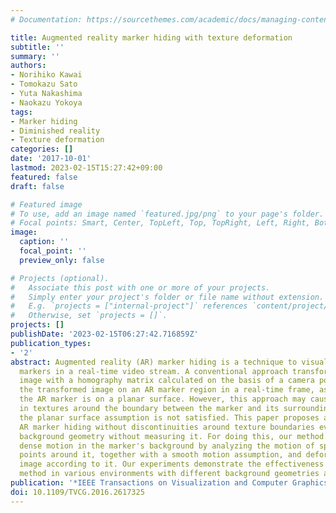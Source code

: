 ```yaml
---
# Documentation: https://sourcethemes.com/academic/docs/managing-content/

title: Augmented reality marker hiding with texture deformation
subtitle: ''
summary: ''
authors:
- Norihiko Kawai
- Tomokazu Sato
- Yuta Nakashima
- Naokazu Yokoya
tags:
- Marker hiding
- Diminished reality
- Texture deformation
categories: []
date: '2017-10-01'
lastmod: 2023-02-15T15:27:42+09:00
featured: false
draft: false

# Featured image
# To use, add an image named `featured.jpg/png` to your page's folder.
# Focal points: Smart, Center, TopLeft, Top, TopRight, Left, Right, BottomLeft, Bottom, BottomRight.
image:
  caption: ''
  focal_point: ''
  preview_only: false

# Projects (optional).
#   Associate this post with one or more of your projects.
#   Simply enter your project's folder or file name without extension.
#   E.g. `projects = ["internal-project"]` references `content/project/deep-learning/index.md`.
#   Otherwise, set `projects = []`.
projects: []
publishDate: '2023-02-15T06:27:42.716859Z'
publication_types:
- '2'
abstract: Augmented reality (AR) marker hiding is a technique to visually remove AR
  markers in a real-time video stream. A conventional approach transforms a background
  image with a homography matrix calculated on the basis of a camera pose and overlays
  the transformed image on an AR marker region in a real-time frame, assuming that
  the AR marker is on a planar surface. However, this approach may cause discontinuities
  in textures around the boundary between the marker and its surrounding area when
  the planar surface assumption is not satisfied. This paper proposes a method for
  AR marker hiding without discontinuities around texture boundaries even under nonplanar
  background geometry without measuring it. For doing this, our method estimates the
  dense motion in the marker's background by analyzing the motion of sparse feature
  points around it, together with a smooth motion assumption, and deforms the background
  image according to it. Our experiments demonstrate the effectiveness of the proposed
  method in various environments with different background geometries and textures.
publication: '*IEEE Transactions on Visualization and Computer Graphics*'
doi: 10.1109/TVCG.2016.2617325
---
```

